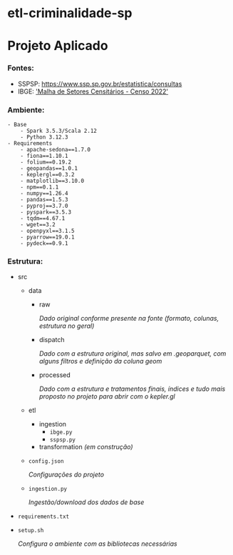 # etl-criminalidade-sp

# Projeto Aplicado

### Fontes:
- SSPSP: https://www.ssp.sp.gov.br/estatistica/consultas 
- IBGE: ['Malha de Setores Censitários - Censo 2022'](https://geoftp.ibge.gov.br/organizacao_do_territorio/malhas_territoriais/malhas_de_setores_censitarios__divisoes_intramunicipais/censo_2022/setores/gpkg/BR/)

### Ambiente:
```
- Base
    - Spark 3.5.3/Scala 2.12
    - Python 3.12.3
- Requirements
    - apache-sedona==1.7.0
    - fiona==1.10.1
    - folium==0.19.2
    - geopandas==1.0.1
    - keplergl==0.3.2
    - matplotlib==3.10.0
    - npm==0.1.1
    - numpy==1.26.4
    - pandas==1.5.3
    - pyproj==3.7.0
    - pyspark==3.5.3
    - tqdm==4.67.1
    - wget==3.2
    - openpyxl==3.1.5
    - pyarrow==19.0.1
    - pydeck==0.9.1
```
### Estrutura:
- src
    - data
        - raw 

            _Dado original conforme presente na fonte (formato, colunas, estrutura no geral)_
        - dispatch 

            _Dado com a estrutura original, mas salvo em .geoparquet, com alguns filtros e definição da coluna geom_
        - processed 

            _Dado com a estrutura e tratamentos finais, índices e tudo mais proposto no projeto para abrir com o kepler.gl_
    - etl
        - ingestion
            - `ibge.py`
            - `sspsp.py`
        - transformation _(em construção)_
    - `config.json` 

        _Configurações do projeto_
    - `ingestion.py`

        _Ingestão/download dos dados de base_
- `requirements.txt`
- `setup.sh`

    _Configura o ambiente com as bibliotecas necessárias_